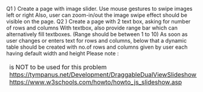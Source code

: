Q1 ) Create a page with image slider. Use mouse gestures to swipe images left or right
Also, user can zoom-in/out the image swipe effect should be visible on the page.
Q2 ) Create a page with 2 text box, asking for number of rows and columns With textbox, also provide range bar which can alternatively fill textboxes. (Range should be between 1 to 10)
As soon as user changes or enters text for rows and columns, below that a dynamic table should be created with no.of rows and columns given by user
each having default width and height
Please note : <table><thead><tr><td> is NOT to be used for this problem
https://tympanus.net/Development/DraggableDualViewSlideshow/
https://www.w3schools.com/howto/howto_js_slideshow.asp